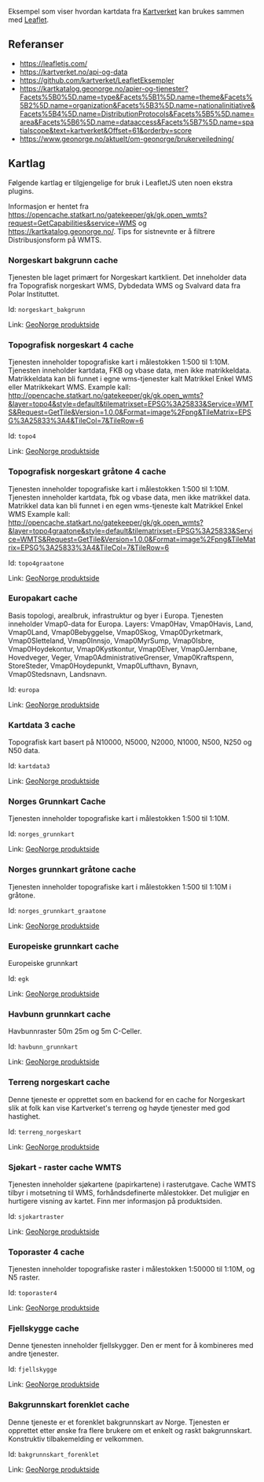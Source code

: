 Eksempel som viser hvordan kartdata fra [Kartverket](https://kartverket.no/) 
kan brukes sammen med [Leaflet](https://leafletjs.com/).

## Referanser
- https://leafletjs.com/
- https://kartverket.no/api-og-data
- https://github.com/kartverket/LeafletEksempler
- https://kartkatalog.geonorge.no/apier-og-tjenester?Facets%5B0%5D.name=type&Facets%5B1%5D.name=theme&Facets%5B2%5D.name=organization&Facets%5B3%5D.name=nationalinitiative&Facets%5B4%5D.name=DistributionProtocols&Facets%5B5%5D.name=area&Facets%5B6%5D.name=dataaccess&Facets%5B7%5D.name=spatialscope&text=kartverket&Offset=61&orderby=score
- https://www.geonorge.no/aktuelt/om-geonorge/brukerveiledning/

## Kartlag

Følgende kartlag er tilgjengelige for bruk i LeafletJS uten noen ekstra plugins.

Informasjon er hentet fra https://opencache.statkart.no/gatekeeper/gk/gk.open_wmts?request=GetCapabilities&service=WMS og https://kartkatalog.geonorge.no/. Tips for sistnevnte er å filtrere Distribusjonsform på WMTS.

### Norgeskart bakgrunn cache

Tjenesten ble laget primært for Norgeskart kartklient. Det inneholder data fra Topografisk norgeskart WMS, Dybdedata WMS og Svalvard data fra Polar Instituttet.

Id: `norgeskart_bakgrunn`

Link: [GeoNorge produktside](https://kartkatalog.geonorge.no/metadata/norgeskart-bakgrunn-cache/c0d063aa-59fc-42db-bc5d-a1c88f2bf256)

### Topografisk norgeskart 4 cache

Tjenesten inneholder topografiske kart i målestokken 1:500 til 1:10M. Tjenesten inneholder kartdata, FKB og vbase data, men ikke matrikkeldata. Matrikkeldata kan bli funnet i egne wms-tjenester kalt Matrikkel Enkel WMS eller Matrikkekart WMS. Example kall: http://opencache.statkart.no/gatekeeper/gk/gk.open_wmts?&layer=topo4&style=default&tilematrixset=EPSG%3A25833&Service=WMTS&Request=GetTile&Version=1.0.0&Format=image%2Fpng&TileMatrix=EPSG%3A25833%3A4&TileCol=7&TileRow=6

Id: `topo4`

Link: [GeoNorge produktside](https://kartkatalog.geonorge.no/metadata/topografisk-norgeskart-4-cache/8f381180-1a47-4453-bee7-9a3d64843efa)

### Topografisk norgeskart gråtone 4 cache

Tjenesten inneholder topografiske kart i målestokken 1:500 til 1:10M. Tjenesten inneholder kartdata, fbk og vbase data, men ikke matrikkel data. Matrikkel data kan bli funnet i en egen wms-tjeneste kalt Matrikkel Enkel WMS Example kall: http://opencache.statkart.no/gatekeeper/gk/gk.open_wmts?&layer=topo4graatone&style=default&tilematrixset=EPSG%3A25833&Service=WMTS&Request=GetTile&Version=1.0.0&Format=image%2Fpng&TileMatrix=EPSG%3A25833%3A4&TileCol=7&TileRow=6

Id: `topo4graatone`

Link: [GeoNorge produktside](https://kartkatalog.geonorge.no/metadata/topografisk-norgeskart-graatone-4-cache/6e41f528-3684-4b0c-9d72-b6bf2c7b075d)

### Europakart cache

Basis topologi, arealbruk, infrastruktur og byer i Europa. Tjenesten inneholder Vmap0-data for Europa. Layers: Vmap0Hav, Vmap0Havis, Land, Vmap0Land, Vmap0Bebyggelse, Vmap0Skog, Vmap0Dyrketmark, Vmap0Sletteland, Vmap0Innsjo, Vmap0MyrSump, Vmap0Isbre, Vmap0Hoydekontur, Vmap0Kystkontur, Vmap0Elver, Vmap0Jernbane, Hovedveger, Veger, Vmap0AdministrativeGrenser, Vmap0Kraftspenn, StoreSteder, Vmap0Hoydepunkt, Vmap0Lufthavn, Bynavn, Vmap0Stedsnavn, Landsnavn.

Id: `europa`

Link: [GeoNorge produktside](https://kartkatalog.geonorge.no/metadata/europakart-cache/525650f8-1eb7-488c-8b6f-259f8f71f1e5)

### Kartdata 3 cache

Topografisk kart basert på N10000, N5000, N2000, N1000, N500, N250 og N50 data.

Id: `kartdata3`

Link: [GeoNorge produktside](https://kartkatalog.geonorge.no/metadata/kartdata-3-cache/be121fe0-671f-4717-a628-296e91be29d0)

### Norges Grunnkart Cache

Tjenesten inneholder topografiske kart i målestokken 1:500 til 1:10M.

Id: `norges_grunnkart`

Link: [GeoNorge produktside](https://kartkatalog.geonorge.no/metadata/norges-grunnkart-cache/860f8b53-1dcf-4a39-87a4-71b3e9125dcb)

### Norges grunnkart gråtone cache

Tjenesten inneholder topografiske kart i målestokken 1:500 til 1:10M i gråtone.

Id: `norges_grunnkart_graatone`

Link: [GeoNorge produktside](https://kartkatalog.geonorge.no/metadata/norges-grunnkart-graatone-cache/dd4a230e-0d02-4514-bab4-c7c279040c8c)

### Europeiske grunnkart cache

Europeiske grunnkart

Id: `egk`

Link: [GeoNorge produktside](https://kartkatalog.geonorge.no/metadata/europeiske-grunnkart-cache/b1038fbd-cd9c-41a2-a44d-1901726c0ee5)

### Havbunn grunnkart cache

Havbunnraster 50m 25m og 5m C-Celler.

Id: `havbunn_grunnkart`

Link: [GeoNorge produktside](https://kartkatalog.geonorge.no/metadata/havbunn-grunnkart-cache/a0a8faa1-dfda-4cd3-8bda-269dd3ffdafc)

### Terreng norgeskart cache

Denne tjeneste er opprettet som en backend for en cache for Norgeskart slik at folk kan vise Kartverket's terreng og høyde tjenester med god hastighet.

Id: `terreng_norgeskart`

Link: [GeoNorge produktside](https://kartkatalog.geonorge.no/metadata/terreng-norgeskart-cache/db2280ab-1f55-4596-b1fc-26ff147a2bc5)

### Sjøkart - raster cache WMTS

Tjenesten inneholder sjøkartene (papirkartene) i rasterutgave. Cache WMTS tilbyr i motsetning til WMS, forhåndsdefinerte målestokker. Det muligjør en hurtigere visning av kartet. Finn mer informasjon på produktsiden.

Id: `sjokartraster`

Link: [GeoNorge produktside](https://kartkatalog.geonorge.no/metadata/sjoekart-raster-cache-wmts/72044503-938b-4955-a931-9e5a7eabf28e)

### Toporaster 4 cache

Tjenesten inneholder topografiske raster i målestokken 1:50000 til 1:10M, og N5 raster.

Id: `toporaster4`

Link: [GeoNorge produktside](https://kartkatalog.geonorge.no/metadata/toporaster-4-cache/99de348d-fdc1-4b04-a79e-31feeeba030a)

### Fjellskygge cache

Denne tjenesten inneholder fjellskygger. Den er ment for å kombineres med andre tjenester.

Id: `fjellskygge`

Link: [GeoNorge produktside](https://kartkatalog.geonorge.no/metadata/fjellskygge-cache/cca7c129-fe66-4c96-9091-40d92290dd81)

### Bakgrunnskart forenklet cache

Denne tjeneste er et forenklet bakgrunnskart av Norge. Tjenesten er opprettet etter ønske fra flere brukere om et enkelt og raskt bakgrunnskart. Konstruktiv tilbakemelding er velkommen.

Id: `bakgrunnskart_forenklet`

Link: [GeoNorge produktside](https://kartkatalog.geonorge.no/metadata/bakgrunnskart-forenklet-cache/17e6fec4-7d45-4835-9809-7dd6ef18a757)

